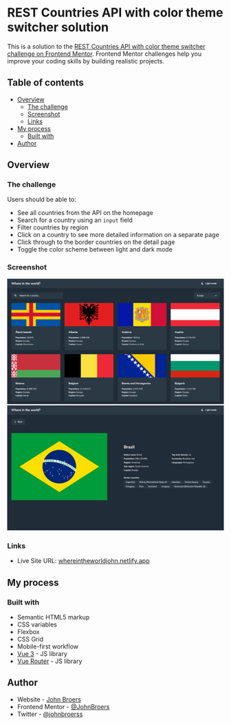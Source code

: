 # REST Countries API with color theme switcher solution

This is a solution to the [REST Countries API with color theme switcher challenge on Frontend Mentor](https://www.frontendmentor.io/challenges/rest-countries-api-with-color-theme-switcher-5cacc469fec04111f7b848ca). Frontend Mentor challenges help you improve your coding skills by building realistic projects. 

## Table of contents

- [Overview](#overview)
  - [The challenge](#the-challenge)
  - [Screenshot](#screenshot)
  - [Links](#links)
- [My process](#my-process)
  - [Built with](#built-with)
- [Author](#author)

## Overview

### The challenge

Users should be able to:

- See all countries from the API on the homepage
- Search for a country using an `input` field
- Filter countries by region
- Click on a country to see more detailed information on a separate page
- Click through to the border countries on the detail page
- Toggle the color scheme between light and dark mode

### Screenshot

![Home dark](./screenshots/home-dark.png)
![Detail dark](./screenshots/detail.png)

### Links

- Live Site URL: [whereintheworldjohn.netlify.app](https://whereintheworldjohn.netlify.app/)

## My process

### Built with

- Semantic HTML5 markup
- CSS variables
- Flexbox
- CSS Grid
- Mobile-first workflow
- [Vue 3](https://vuejs.org/) - JS library
- [Vue Router](https://router.vuejs.org/) - JS library


## Author

- Website - [John Broers](https://johnbroers.nl)
- Frontend Mentor - [@JohnBroers](https://www.frontendmentor.io/profile/JohnBroers)
- Twitter - [@johnbroerss](https://twitter.com/johnbroerss)
